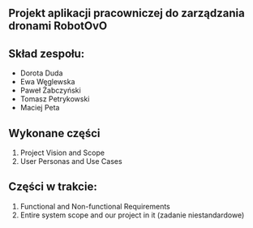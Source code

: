 ## Projekt aplikacji pracowniczej do zarządzania dronami RobotOvO

## Skład zespołu:

- Dorota Duda 
- Ewa Węglewska 
- Paweł Żabczyński 
- Tomasz Petrykowski 
- Maciej Peta

## Wykonane części
1. Project Vision and Scope
2. User Personas and Use Cases

## Części w trakcie:
1. Functional and Non-functional Requirements
2. Entire system scope and our project in it (zadanie niestandardowe)
